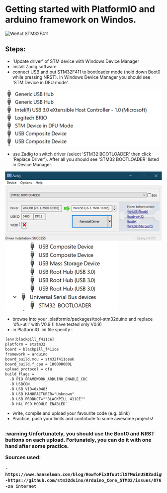 # Getting started with PlatformIO and arduino framework on Windos.
<div align="left"><img alt="WeAct STM32F411" src="https://docs.zephyrproject.org/latest/_images/blackpill-v2.jpg" width="300px"/></div>

## Steps:

- 'Update driver' of STM device with Windows Device Manager
- install Zadig software
- connect USB and put STM32F411 to bootloader mode (hold down Boot0 while pressing NRST). In Windows Device Manager you should see 'STM Device in DFU mode'.

![Update driver](/before.png)

- use Zadig to switch driver (select 'STM32 BOOTLOADER' then click 'Replace Driver'). After all you should see 'STM32 BOOTLOADER' listed in Device Manager.

![Zadig](/zadig.png)
![After](/after.png)

- browse into your .platformio/packages/tool-stm32duino and replace 'dfu-util' with V0.9 (I have tested only V0.9)
- in PlatformIO .ini file specify :

```
[env:blackpill_f411ce]
platform = ststm32
board = blackpill_f411ce
framework = arduino
board_build.mcu = stm32f411ceu6
board_build.f_cpu = 100000000L
upload_protocol = dfu
build_flags =
  -D PIO_FRAMEWORK_ARDUINO_ENABLE_CDC
  -D USBCON
  -D USB_VID=0x0483
  -D USB_MANUFACTURER="Unknown"
  -D USB_PRODUCT=""BLACKPILL_411CE""
  -D HAL_PCD_MODULE_ENABLED`
```

- write, compile and upload your favourite code (e.g. blink)
- Practice, push your limits and contribute to some awesome projects!
##
<H3>:warning:Unfortunately, you should use the Boot0 and NRST buttons on each upload. Fortunately, you can do it with one hand after some practice.


Sources used:
```
-https://www.hanselman.com/blog/HowToFixDfuutilSTMWinUSBZadigBootloadersAndOtherFirmwareFlashingIssuesOnWindows.aspx
-https://github.com/stm32duino/Arduino_Core_STM32/issues/876
-za internet
```


